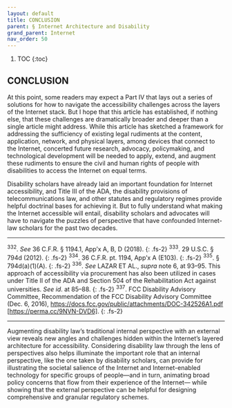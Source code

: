 ```yaml
---
layout: default
title: CONCLUSION  
parent: § Internet Architecture and Disability 
grand_parent: Internet
nav_order: 50
---
```

<style>
.dont-break-out {
  /* These are technically the same, but use both */
  overflow-wrap: break-word;
  word-wrap: break-word;

  -ms-word-break: break-all;
  /* This is the dangerous one in WebKit, as it breaks things wherever */
  word-break: break-all;
  /* Instead use this non-standard one: */
  word-break: break-word;
}
</style>

<div class="dont-break-out" markdown="1">

1. TOC
{:toc}

## CONCLUSION

At this point, some readers may expect a Part IV that lays out a series of solutions for how to navigate the accessibility challenges across the layers of the Internet stack. But I hope that this article has established, if nothing else, that these challenges are dramatically broader and deeper than a single article might address. While this article has sketched a framework for addressing the sufficiency of existing legal rudiments at the content, application, network, and physical layers, among devices that connect to the Internet, concerted future research, advocacy, policymaking, and technological development will be needed to apply, extend, and augment these rudiments to ensure the civil and human rights of people with disabilities to access the Internet on equal terms.

Disability scholars have already laid an important foundation for Internet accessibility, and Title III of the ADA, the disability provisions of telecommunications law, and other statutes and regulatory regimes provide helpful doctrinal bases for achieving it. But to fully understand what making the Internet accessible will entail, disability scholars and advocates will have to navigate the puzzles of perspective that have confounded Internet-law scholars for the past two decades.

***
<sup>332</sup>. *See* 36 C.F.R. § 1194.1, App’x A, B, D (2018).
{: .fs-2}
<sup>333</sup>. 29 U.S.C. § 794d (2012).
{: .fs-2}
<sup>334</sup>. 36 C.F.R. pt. 1194, App’x A (E103).
{: .fs-2}
<sup>335</sup>. § 794d(a)(1)(A).
{: .fs-2}
<sup>336</sup>. *See* LAZAR ET AL., *supra* note 6, at 93–95. This approach of accessibility via procurement has also been utilized in cases under Title II of the ADA and Section 504 of the Rehabilitation Act against universities. *See id*. at 85–88.
{: .fs-2}
<sup>337</sup>. FCC Disability Advisory Committee, Recommendation of the FCC Disability Advisory Committee (Dec. 6, 2016), https://docs.fcc.gov/public/attachments/DOC-342526A1.pdf [https://perma.cc/9NVN-DVD6].
{: .fs-2}
***

Augmenting disability law’s traditional internal perspective with an external view reveals new angles and challenges hidden within the Internet’s layered architecture for accessibility. Considering disability law through the lens of perspectives also helps illuminate the important role that an internal perspective, like the one taken by disability scholars, can provide for illustrating the societal salience of the Internet and Internet-enabled technology for specific groups of people—and in turn, animating broad policy concerns that flow from their experience of the Internet— while showing that the external perspective can be helpful for designing comprehensive and granular regulatory schemes. 

</div>

